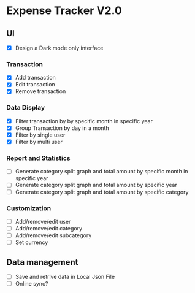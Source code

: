 # Expense Tracker V2.0

## UI
- [x] Design a Dark mode only interface

### Transaction
- [x] Add transaction  
- [x] Edit transaction
- [x] Remove transaction 

### Data Display
- [x] Filter transaction by by specific month in specific year
- [x] Group Transaction by day in a month
- [x] Filter by single user
- [x] Filter by multi user
### Report and Statistics
- [ ] Generate category split graph and total amount by specific month in specific year
- [ ] Generate category split graph and total amount by specific year
- [ ] Generate category split graph and total amount by specific category

### Customization
- [ ] Add/remove/edit user
- [ ] Add/remove/edit category
- [ ] Add/remove/edit subcategory
- [ ] Set currency

## Data management
- [ ] Save and retrive data in Local Json File 
- [ ] Online sync? 